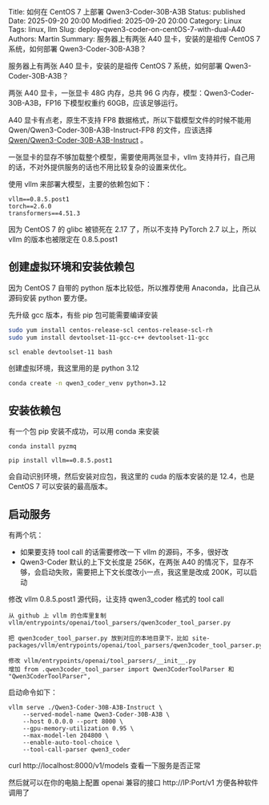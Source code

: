 Title: 如何在 CentOS 7 上部署 Qwen3-Coder-30B-A3B
Status: published
Date: 2025-09-20 20:00
Modified: 2025-09-20 20:00
Category: Linux
Tags: linux, llm
Slug: deploy-qwen3-coder-on-centOS-7-with-dual-A40
Authors: Martin
Summary: 服务器上有两张 A40 显卡，安装的是祖传 CentOS 7 系统，如何部署 Qwen3-Coder-30B-A3B？

服务器上有两张 A40 显卡，安装的是祖传 CentOS 7 系统，如何部署 Qwen3-Coder-30B-A3B？

两张 A40 显卡，一张显卡 48G 内存，总共 96 G 内存，模型：Qwen3-Coder-30B-A3B，FP16 下模型权重约 60GB，应该足够运行。

A40 显卡有点老，原生不支持 FP8 数据格式，所以下载模型文件的时候不能用 Qwen/Qwen3-Coder-30B-A3B-Instruct-FP8 的文件，应该选择 [Qwen/Qwen3-Coder-30B-A3B-Instruct](https://www.modelscope.cn/models/Qwen/Qwen3-Coder-30B-A3B-Instruct) 。

一张显卡的显存不够加载整个模型，需要使用两张显卡，vllm 支持并行，自己用的话，不对外提供服务的话也不用比较复杂的设置来优化。

使用 vllm 来部署大模型，主要的依赖包如下：

```
vllm==0.8.5.post1
torch==2.6.0
transformers==4.51.3
```

因为 CentOS 7 的 glibc 被锁死在 2.17 了，所以不支持 PyTorch 2.7 以上，所以 vllm 的版本也被限定在 0.8.5.post1

## 创建虚拟环境和安装依赖包

因为 CentOS 7 自带的 python 版本比较低，所以推荐使用 Anaconda，比自己从源码安装 python 要方便。

先升级 gcc 版本，有些 pip 包可能需要编译安装

```bash
sudo yum install centos-release-scl centos-release-scl-rh
sudo yum install devtoolset-11-gcc-c++ devtoolset-11-gcc

scl enable devtoolset-11 bash
```

创建虚拟环境，我这里用的是 python 3.12

```bash
conda create -n qwen3_coder_venv python=3.12
```

## 安装依赖包

有一个包 pip 安装不成功，可以用 conda 来安装

```
conda install pyzmq
```

```
pip install vllm==0.8.5.post1
```

会自动识别环境，然后安装对应包，我这里的 cuda 的版本安装的是 12.4，也是 CentOS 7 可以安装的最高版本。

## 启动服务

有两个坑：

- 如果要支持 tool call 的话需要修改一下 vllm 的源码，不多，很好改
- Qwen3-Coder 默认的上下文长度是 256K，在两张 A40 的情况下，显存不够，会启动失败，需要把上下文长度改小一点，我这里是改成 200K，可以启动

修改 vllm 0.8.5.post1 源代码，让支持 qwen3_coder 格式的 tool call

```text
从 github 上 vllm 的仓库里复制 vllm/entrypoints/openai/tool_parsers/qwen3coder_tool_parser.py

把 qwen3coder_tool_parser.py 放到对应的本地目录下，比如 site-packages/vllm/entrypoints/openai/tool_parsers/qwen3coder_tool_parser.py

修改 vllm/entrypoints/openai/tool_parsers/__init__.py 
增加 from .qwen3coder_tool_parser import Qwen3CoderToolParser 和 "Qwen3CoderToolParser",
```

启动命令如下：

```
vllm serve ./Qwen3-Coder-30B-A3B-Instruct \
    --served-model-name Qwen3-Coder-30B-A3B \
    --host 0.0.0.0 --port 8000 \
    --gpu-memory-utilization 0.95 \
    --max-model-len 204800 \
    --enable-auto-tool-choice \
    --tool-call-parser qwen3_coder
```

curl http://localhost:8000/v1/models 查看一下服务是否正常

然后就可以在你的电脑上配置 openai 兼容的接口 http://IP:Port/v1 方便各种软件调用了




